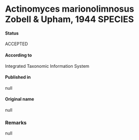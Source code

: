 # Actinomyces marionolimnosus Zobell & Upham, 1944 SPECIES

#### Status
ACCEPTED

#### According to
Integrated Taxonomic Information System

#### Published in
null

#### Original name
null

### Remarks
null